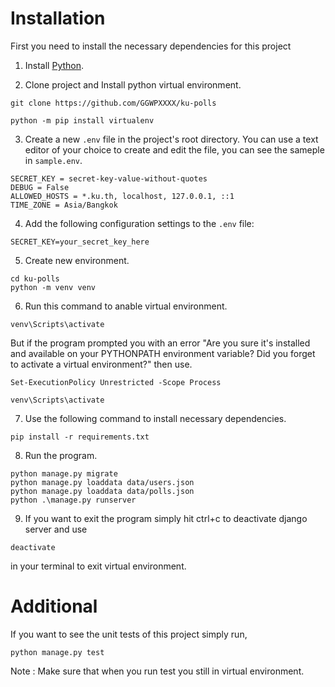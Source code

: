 # Installation

First you need to install the necessary dependencies for this project

1. Install [Python](https://www.python.org/downloads/).

2. Clone project and Install python virtual environment.

```
git clone https://github.com/GGWPXXXX/ku-polls
```
```
python -m pip install virtualenv
```

3. Create a new `.env` file in the project's root directory. You can use a text editor of your choice to create and edit the file, you can see the sameple in `sample.env`.

```
SECRET_KEY = secret-key-value-without-quotes
DEBUG = False
ALLOWED_HOSTS = *.ku.th, localhost, 127.0.0.1, ::1
TIME_ZONE = Asia/Bangkok
```

4. Add the following configuration settings to the `.env` file:

```
SECRET_KEY=your_secret_key_here
```

5. Create new environment.

```
cd ku-polls
python -m venv venv
```

6. Run this command to anable virtual environment.

```
venv\Scripts\activate
```

But if the program prompted you with an error
"Are you sure it's installed and available on your PYTHONPATH environment variable? Did you forget to activate a virtual environment?"
then use.

```
Set-ExecutionPolicy Unrestricted -Scope Process
```
```
venv\Scripts\activate
```

7. Use the following command to install necessary dependencies.

```
pip install -r requirements.txt
```

8. Run the program.

```
python manage.py migrate
python manage.py loaddata data/users.json
python manage.py loaddata data/polls.json
python .\manage.py runserver
```

9. If you want to exit the program simply hit ctrl+c to deactivate django server and use

```
deactivate
```

in your terminal to exit virtual environment.

# Additional

If you want to see the unit tests of this project simply run,

```
python manage.py test
```
Note : Make sure that when you run test you still in virtual environment.
